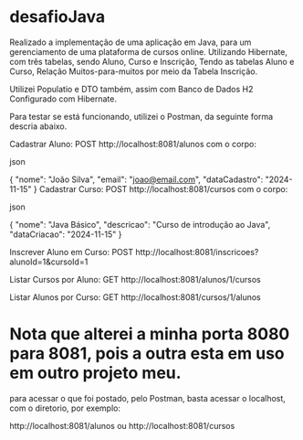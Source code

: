 # desafioJava

Realizado a implementação de uma aplicação em Java, para um gerenciamento de uma plataforma de cursos online.
Utilizando Hibernate, com três tabelas, sendo Aluno, Curso e Inscrição, Tendo as tabelas Aluno e Curso, Relação Muitos-para-muitos por meio da Tabela Inscrição.

Utilizei Populatio e DTO também, assim com Banco de Dados H2 Configurado com Hibernate.


Para testar se está funcionando, utilizei o Postman, da seguinte forma descria abaixo.


Cadastrar Aluno: POST http://localhost:8081/alunos com o corpo:

json

{
    "nome": "João Silva",
    "email": "joao@email.com",
    "dataCadastro": "2024-11-15"
}
Cadastrar Curso: POST http://localhost:8081/cursos com o corpo:

json

{
    "nome": "Java Básico",
    "descricao": "Curso de introdução ao Java",
    "dataCriacao": "2024-11-15"
}

Inscrever Aluno em Curso: POST http://localhost:8081/inscricoes?alunoId=1&cursoId=1

Listar Cursos por Aluno: GET http://localhost:8081/alunos/1/cursos

Listar Alunos por Curso: GET http://localhost:8081/cursos/1/alunos

# Nota que alterei a minha porta 8080 para 8081, pois a outra esta em uso em outro projeto meu.

para acessar o que foi postado, pelo Postman, basta acessar o localhost, com o diretorio, por exemplo:

http://localhost:8081/alunos ou http://localhost:8081/cursos
